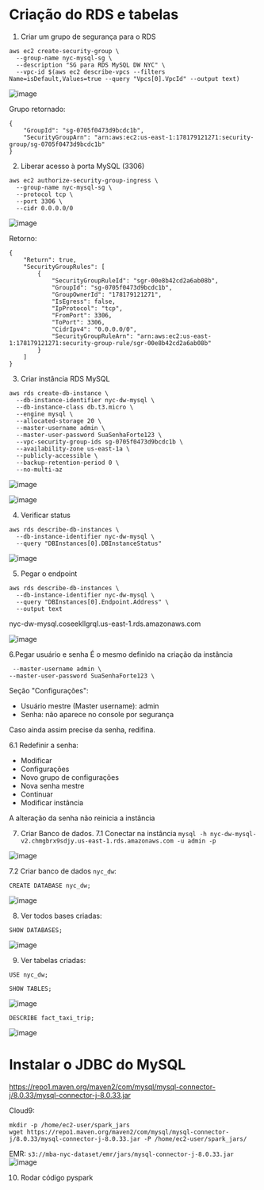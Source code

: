 # Criação do RDS e tabelas
1. Criar um grupo de segurança para o RDS

```
aws ec2 create-security-group \
  --group-name nyc-mysql-sg \
  --description "SG para RDS MySQL DW NYC" \
  --vpc-id $(aws ec2 describe-vpcs --filters Name=isDefault,Values=true --query "Vpcs[0].VpcId" --output text)
```

![image](https://github.com/user-attachments/assets/3d1af60f-546c-459f-b232-20202d48e50a)

Grupo retornado:
```
{
    "GroupId": "sg-0705f0473d9bcdc1b",
    "SecurityGroupArn": "arn:aws:ec2:us-east-1:178179121271:security-group/sg-0705f0473d9bcdc1b"
}
```

2. Liberar acesso à porta MySQL (3306)

```
aws ec2 authorize-security-group-ingress \
  --group-name nyc-mysql-sg \
  --protocol tcp \
  --port 3306 \
  --cidr 0.0.0.0/0
```
![image](https://github.com/user-attachments/assets/cc4729eb-578a-48e8-95de-fcf0949eb807)

Retorno:
```
{
    "Return": true,
    "SecurityGroupRules": [
        {
            "SecurityGroupRuleId": "sgr-00e8b42cd2a6ab08b",
            "GroupId": "sg-0705f0473d9bcdc1b",
            "GroupOwnerId": "178179121271",
            "IsEgress": false,
            "IpProtocol": "tcp",
            "FromPort": 3306,
            "ToPort": 3306,
            "CidrIpv4": "0.0.0.0/0",
            "SecurityGroupRuleArn": "arn:aws:ec2:us-east-1:178179121271:security-group-rule/sgr-00e8b42cd2a6ab08b"
        }
    ]
}
```
3. Criar instância RDS MySQL

```
aws rds create-db-instance \
  --db-instance-identifier nyc-dw-mysql \
  --db-instance-class db.t3.micro \
  --engine mysql \
  --allocated-storage 20 \
  --master-username admin \
  --master-user-password SuaSenhaForte123 \
  --vpc-security-group-ids sg-0705f0473d9bcdc1b \
  --availability-zone us-east-1a \
  --publicly-accessible \
  --backup-retention-period 0 \
  --no-multi-az

```
![image](https://github.com/user-attachments/assets/d9c78ba6-eb3d-446d-9b55-caead2d065a6)

![image](https://github.com/user-attachments/assets/682eca06-631e-4dc2-b9de-0245c5409502)

4. Verificar status

```
aws rds describe-db-instances \
  --db-instance-identifier nyc-dw-mysql \
  --query "DBInstances[0].DBInstanceStatus"
```
![image](https://github.com/user-attachments/assets/2c6fcc00-bd4a-45a3-bb84-b19a2af230f4)

5. Pegar o endpoint

```
aws rds describe-db-instances \
  --db-instance-identifier nyc-dw-mysql \
  --query "DBInstances[0].Endpoint.Address" \
  --output text
```
nyc-dw-mysql.coseekllgrql.us-east-1.rds.amazonaws.com

![image](https://github.com/user-attachments/assets/ed51b034-fa6a-4ad3-904a-d08d5c2b9fc2)

6.Pegar usuário e senha
É o mesmo definido na criação da instância
```
 --master-username admin \
--master-user-password SuaSenhaForte123 \
```
Seção "Configurações":
- Usuário mestre (Master username): admin
- Senha: não aparece no console por segurança

Caso ainda assim precise da senha, redifina.

6.1 Redefinir a senha:

- Modificar
- Configurações
- Novo grupo de configurações
- Nova senha mestre
- Continuar
- Modificar instância

A alteração da senha não reinicia a instância

7. Criar Banco de dados.
7.1 Conectar na instância
`mysql -h nyc-dw-mysql-v2.chmgbrx9sdjy.us-east-1.rds.amazonaws.com -u admin -p`

![image](https://github.com/user-attachments/assets/aaf58740-9938-4701-b2ab-b2ec0c88c310)

   7.2 Criar banco de dados `nyc_dw`:
   
`CREATE DATABASE nyc_dw;` 

   ![image](https://github.com/user-attachments/assets/b0de7591-6b56-479e-a7d9-b9821b430983)


8. Ver todos bases criadas:
   
  `SHOW DATABASES;`
  
  ![image](https://github.com/user-attachments/assets/e0091f8f-7dcf-4694-b14a-47438c261a8d)

9. Ver tabelas criadas:
    
`USE nyc_dw;`

`SHOW TABLES;`

![image](https://github.com/user-attachments/assets/f22d1bdd-f840-44ba-b919-a93772dcca84)

`DESCRIBE fact_taxi_trip;`

![image](https://github.com/user-attachments/assets/e4cdddeb-bbbd-492d-bff4-ed8f3c4efff2)

# Instalar o JDBC do MySQL

https://repo1.maven.org/maven2/com/mysql/mysql-connector-j/8.0.33/mysql-connector-j-8.0.33.jar


Cloud9:
```
mkdir -p /home/ec2-user/spark_jars
wget https://repo1.maven.org/maven2/com/mysql/mysql-connector-j/8.0.33/mysql-connector-j-8.0.33.jar -P /home/ec2-user/spark_jars/
```

EMR:
```s3://mba-nyc-dataset/emr/jars/mysql-connector-j-8.0.33.jar```
![image](https://github.com/user-attachments/assets/d7183673-c428-41af-9c37-bc067c11a23e)

10. Rodar código pyspark
